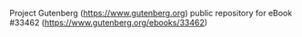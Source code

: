 Project Gutenberg (https://www.gutenberg.org) public repository for eBook #33462 (https://www.gutenberg.org/ebooks/33462)
